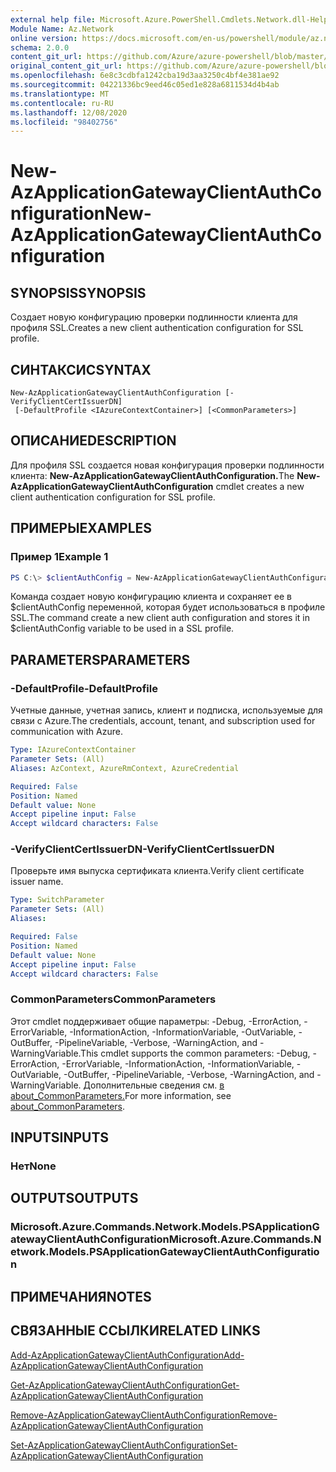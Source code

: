 ```yaml
---
external help file: Microsoft.Azure.PowerShell.Cmdlets.Network.dll-Help.xml
Module Name: Az.Network
online version: https://docs.microsoft.com/en-us/powershell/module/az.network/new-azapplicationgatewayclientauthconfiguration
schema: 2.0.0
content_git_url: https://github.com/Azure/azure-powershell/blob/master/src/Network/Network/help/New-AzApplicationGatewayClientAuthConfiguration.md
original_content_git_url: https://github.com/Azure/azure-powershell/blob/master/src/Network/Network/help/New-AzApplicationGatewayClientAuthConfiguration.md
ms.openlocfilehash: 6e8c3cdbfa1242cba19d3aa3250c4bf4e381ae92
ms.sourcegitcommit: 04221336bc9eed46c05ed1e828a6811534d4b4ab
ms.translationtype: MT
ms.contentlocale: ru-RU
ms.lasthandoff: 12/08/2020
ms.locfileid: "98402756"
---
```

# <span data-ttu-id="71264-101">New-AzApplicationGatewayClientAuthConfiguration</span><span class="sxs-lookup"><span data-stu-id="71264-101">New-AzApplicationGatewayClientAuthConfiguration</span></span>

## <span data-ttu-id="71264-102">SYNOPSIS</span><span class="sxs-lookup"><span data-stu-id="71264-102">SYNOPSIS</span></span>
<span data-ttu-id="71264-103">Создает новую конфигурацию проверки подлинности клиента для профиля SSL.</span><span class="sxs-lookup"><span data-stu-id="71264-103">Creates a new client authentication configuration for SSL profile.</span></span>

## <span data-ttu-id="71264-104">СИНТАКСИС</span><span class="sxs-lookup"><span data-stu-id="71264-104">SYNTAX</span></span>

```
New-AzApplicationGatewayClientAuthConfiguration [-VerifyClientCertIssuerDN]
 [-DefaultProfile <IAzureContextContainer>] [<CommonParameters>]
```

## <span data-ttu-id="71264-105">ОПИСАНИЕ</span><span class="sxs-lookup"><span data-stu-id="71264-105">DESCRIPTION</span></span>
<span data-ttu-id="71264-106">Для профиля SSL создается новая конфигурация проверки подлинности клиента: **New-AzApplicationGatewayClientAuthConfiguration.**</span><span class="sxs-lookup"><span data-stu-id="71264-106">The **New-AzApplicationGatewayClientAuthConfiguration** cmdlet creates a new client authentication configuration for SSL profile.</span></span>

## <span data-ttu-id="71264-107">ПРИМЕРЫ</span><span class="sxs-lookup"><span data-stu-id="71264-107">EXAMPLES</span></span>

### <span data-ttu-id="71264-108">Пример 1</span><span class="sxs-lookup"><span data-stu-id="71264-108">Example 1</span></span>
```powershell
PS C:\> $clientAuthConfig = New-AzApplicationGatewayClientAuthConfiguration -VerifyClientCertIssuerDN
```

<span data-ttu-id="71264-109">Команда создает новую конфигурацию клиента и сохраняет ее в $clientAuthConfig переменной, которая будет использоваться в профиле SSL.</span><span class="sxs-lookup"><span data-stu-id="71264-109">The command create a new client auth configuration and stores it in $clientAuthConfig variable to be used in a SSL profile.</span></span> 

## <span data-ttu-id="71264-110">PARAMETERS</span><span class="sxs-lookup"><span data-stu-id="71264-110">PARAMETERS</span></span>

### <span data-ttu-id="71264-111">-DefaultProfile</span><span class="sxs-lookup"><span data-stu-id="71264-111">-DefaultProfile</span></span>
<span data-ttu-id="71264-112">Учетные данные, учетная запись, клиент и подписка, используемые для связи с Azure.</span><span class="sxs-lookup"><span data-stu-id="71264-112">The credentials, account, tenant, and subscription used for communication with Azure.</span></span>

```yaml
Type: IAzureContextContainer
Parameter Sets: (All)
Aliases: AzContext, AzureRmContext, AzureCredential

Required: False
Position: Named
Default value: None
Accept pipeline input: False
Accept wildcard characters: False
```

### <span data-ttu-id="71264-113">-VerifyClientCertIssuerDN</span><span class="sxs-lookup"><span data-stu-id="71264-113">-VerifyClientCertIssuerDN</span></span>
<span data-ttu-id="71264-114">Проверьте имя выпуска сертификата клиента.</span><span class="sxs-lookup"><span data-stu-id="71264-114">Verify client certificate issuer name.</span></span>

```yaml
Type: SwitchParameter
Parameter Sets: (All)
Aliases:

Required: False
Position: Named
Default value: None
Accept pipeline input: False
Accept wildcard characters: False
```

### <span data-ttu-id="71264-115">CommonParameters</span><span class="sxs-lookup"><span data-stu-id="71264-115">CommonParameters</span></span>
<span data-ttu-id="71264-116">Этот cmdlet поддерживает общие параметры: -Debug, -ErrorAction, -ErrorVariable, -InformationAction, -InformationVariable, -OutVariable, -OutBuffer, -PipelineVariable, -Verbose, -WarningAction, and -WarningVariable.</span><span class="sxs-lookup"><span data-stu-id="71264-116">This cmdlet supports the common parameters: -Debug, -ErrorAction, -ErrorVariable, -InformationAction, -InformationVariable, -OutVariable, -OutBuffer, -PipelineVariable, -Verbose, -WarningAction, and -WarningVariable.</span></span> <span data-ttu-id="71264-117">Дополнительные сведения см. [в about_CommonParameters.](http://go.microsoft.com/fwlink/?LinkID=113216)</span><span class="sxs-lookup"><span data-stu-id="71264-117">For more information, see [about_CommonParameters](http://go.microsoft.com/fwlink/?LinkID=113216).</span></span>

## <span data-ttu-id="71264-118">INPUTS</span><span class="sxs-lookup"><span data-stu-id="71264-118">INPUTS</span></span>

### <span data-ttu-id="71264-119">Нет</span><span class="sxs-lookup"><span data-stu-id="71264-119">None</span></span>

## <span data-ttu-id="71264-120">OUTPUTS</span><span class="sxs-lookup"><span data-stu-id="71264-120">OUTPUTS</span></span>

### <span data-ttu-id="71264-121">Microsoft.Azure.Commands.Network.Models.PSApplicationGatewayClientAuthConfiguration</span><span class="sxs-lookup"><span data-stu-id="71264-121">Microsoft.Azure.Commands.Network.Models.PSApplicationGatewayClientAuthConfiguration</span></span>

## <span data-ttu-id="71264-122">ПРИМЕЧАНИЯ</span><span class="sxs-lookup"><span data-stu-id="71264-122">NOTES</span></span>

## <span data-ttu-id="71264-123">СВЯЗАННЫЕ ССЫЛКИ</span><span class="sxs-lookup"><span data-stu-id="71264-123">RELATED LINKS</span></span>

[<span data-ttu-id="71264-124">Add-AzApplicationGatewayClientAuthConfiguration</span><span class="sxs-lookup"><span data-stu-id="71264-124">Add-AzApplicationGatewayClientAuthConfiguration</span></span>](./Add-AzApplicationGatewayClientAuthConfiguration.md)

[<span data-ttu-id="71264-125">Get-AzApplicationGatewayClientAuthConfiguration</span><span class="sxs-lookup"><span data-stu-id="71264-125">Get-AzApplicationGatewayClientAuthConfiguration</span></span>](./Get-AzApplicationGatewayClientAuthConfiguration.md)

[<span data-ttu-id="71264-126">Remove-AzApplicationGatewayClientAuthConfiguration</span><span class="sxs-lookup"><span data-stu-id="71264-126">Remove-AzApplicationGatewayClientAuthConfiguration</span></span>](./Remove-AzApplicationGatewayClientAuthConfiguration.md)

[<span data-ttu-id="71264-127">Set-AzApplicationGatewayClientAuthConfiguration</span><span class="sxs-lookup"><span data-stu-id="71264-127">Set-AzApplicationGatewayClientAuthConfiguration</span></span>](./Set-AzApplicationGatewayClientAuthConfiguration.md)